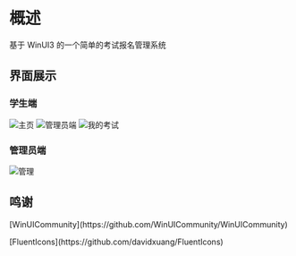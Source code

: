 # 概述
基于 WinUI3 的一个简单的考试报名管理系统
## 界面展示
### 学生端
![主页](https://github.com/user-attachments/assets/8539e9b6-9703-4cac-ba7b-4f9eee1fefe1)
![管理员端](https://github.com/user-attachments/assets/8c3addc6-33b7-4e49-9f46-1e4e6274d3a6)
![我的考试](https://github.com/user-attachments/assets/47887133-1441-47f6-8352-bb5e33d1fd12)
### 管理员端
![管理](https://github.com/user-attachments/assets/d0b634a7-838b-44cd-bcbd-1bfe90c0fd9f)
## 鸣谢
<p>[WinUICommunity](https://github.com/WinUICommunity/WinUICommunity)</p>
<p>[FluentIcons](https://github.com/davidxuang/FluentIcons)</p>

